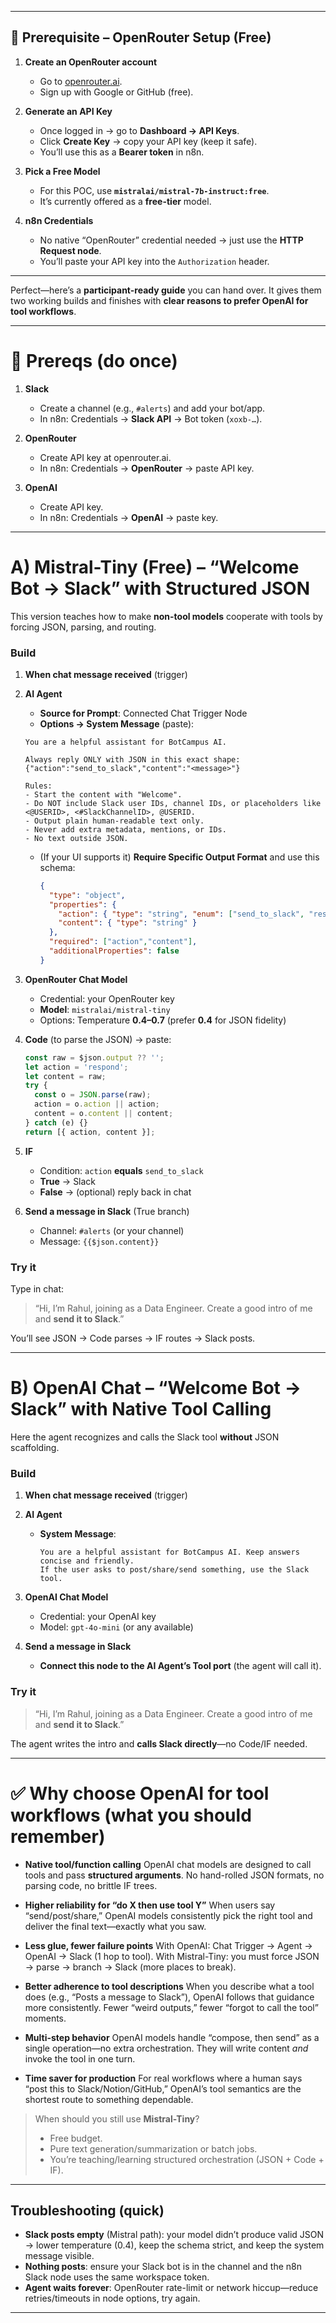 
---

## 🔧 Prerequisite – OpenRouter Setup (Free)

1. **Create an OpenRouter account**

   * Go to [openrouter.ai](https://openrouter.ai).
   * Sign up with Google or GitHub (free).

2. **Generate an API Key**

   * Once logged in → go to **Dashboard → API Keys**.
   * Click **Create Key** → copy your API key (keep it safe).
   * You’ll use this as a **Bearer token** in n8n.

3. **Pick a Free Model**

   * For this POC, use **`mistralai/mistral-7b-instruct:free`**.
   * It’s currently offered as a **free-tier** model.

4. **n8n Credentials**

   * No native “OpenRouter” credential needed → just use the **HTTP Request node**.
   * You’ll paste your API key into the `Authorization` header.

---

Perfect—here’s a **participant-ready guide** you can hand over. It gives them two working builds and finishes with **clear reasons to prefer OpenAI for tool workflows**.

---

# 🧰 Prereqs (do once)

1. **Slack**

   * Create a channel (e.g., `#alerts`) and add your bot/app.
   * In n8n: Credentials → **Slack API** → Bot token (`xoxb-…`).

2. **OpenRouter**

   * Create API key at openrouter.ai.
   * In n8n: Credentials → **OpenRouter** → paste API key.

3. **OpenAI**

   * Create API key.
   * In n8n: Credentials → **OpenAI** → paste key.

---

# A) Mistral-Tiny (Free) – “Welcome Bot → Slack” with Structured JSON

This version teaches how to make **non-tool models** cooperate with tools by forcing JSON, parsing, and routing.

### Build

1. **When chat message received** (trigger)

2. **AI Agent**

   * **Source for Prompt**: Connected Chat Trigger Node
   * **Options → System Message** (paste):

    ```
    You are a helpful assistant for BotCampus AI.
    
    Always reply ONLY with JSON in this exact shape:
    {"action":"send_to_slack","content":"<message>"}
    
    Rules:
    - Start the content with "Welcome".
    - Do NOT include Slack user IDs, channel IDs, or placeholders like <@USERID>, <#SlackChannelID>, @USERID.
    - Output plain human-readable text only.
    - Never add extra metadata, mentions, or IDs.
    - No text outside JSON.
    ```
   * (If your UI supports it) **Require Specific Output Format** and use this schema:

     ```json
     {
       "type": "object",
       "properties": {
         "action": { "type": "string", "enum": ["send_to_slack", "respond"] },
         "content": { "type": "string" }
       },
       "required": ["action","content"],
       "additionalProperties": false
     }
     ```

3. **OpenRouter Chat Model**

   * Credential: your OpenRouter key
   * **Model**: `mistralai/mistral-tiny`
   * Options: Temperature **0.4–0.7** (prefer **0.4** for JSON fidelity)

4. **Code** (to parse the JSON) → paste:

   ```js
   const raw = $json.output ?? '';
   let action = 'respond';
   let content = raw;
   try {
     const o = JSON.parse(raw);
     action = o.action || action;
     content = o.content || content;
   } catch (e) {}
   return [{ action, content }];
   ```

5. **IF**

   * Condition: `action` **equals** `send_to_slack`
   * **True** → Slack
   * **False** → (optional) reply back in chat

6. **Send a message in Slack** (True branch)

   * Channel: `#alerts` (or your channel)
   * Message: `{{$json.content}}`

### Try it

Type in chat:

> “Hi, I’m Rahul, joining as a Data Engineer. Create a good intro of me and **send it to Slack**.”

You’ll see JSON → Code parses → IF routes → Slack posts.

---

# B) OpenAI Chat – “Welcome Bot → Slack” with Native Tool Calling

Here the agent recognizes and calls the Slack tool **without** JSON scaffolding.

### Build

1. **When chat message received** (trigger)

2. **AI Agent**

   * **System Message**:

     ```
     You are a helpful assistant for BotCampus AI. Keep answers concise and friendly.
     If the user asks to post/share/send something, use the Slack tool.
     ```

3. **OpenAI Chat Model**

   * Credential: your OpenAI key
   * Model: `gpt-4o-mini` (or any available)

4. **Send a message in Slack**

   * **Connect this node to the AI Agent’s Tool port** (the agent will call it).

### Try it

> “Hi, I’m Rahul, joining as a Data Engineer. Create a good intro of me and **send it to Slack**.”

The agent writes the intro and **calls Slack directly**—no Code/IF needed.

---

# ✅ Why choose **OpenAI** for tool workflows (what you should remember)

* **Native tool/function calling**
  OpenAI chat models are designed to call tools and pass **structured arguments**. No hand-rolled JSON formats, no parsing code, no brittle IF trees.

* **Higher reliability for “do X then use tool Y”**
  When users say “send/post/share,” OpenAI models consistently pick the right tool and deliver the final text—exactly what you saw.

* **Less glue, fewer failure points**
  With OpenAI: Chat Trigger → Agent → OpenAI → Slack (1 hop to tool).
  With Mistral-Tiny: you must force JSON → parse → branch → Slack (more places to break).

* **Better adherence to tool descriptions**
  When you describe what a tool does (e.g., “Posts a message to Slack”), OpenAI follows that guidance more consistently. Fewer “weird outputs,” fewer “forgot to call the tool” moments.

* **Multi-step behavior**
  OpenAI models handle “compose, then send” as a single operation—no extra orchestration. They will write content *and* invoke the tool in one turn.

* **Time saver for production**
  For real workflows where a human says “post this to Slack/Notion/GitHub,” OpenAI’s tool semantics are the shortest route to something dependable.

> When should you still use **Mistral-Tiny**?
>
> * Free budget.
> * Pure text generation/summarization or batch jobs.
> * You’re teaching/learning structured orchestration (JSON + Code + IF).

---

## Troubleshooting (quick)

* **Slack posts empty** (Mistral path): your model didn’t produce valid JSON → lower temperature (0.4), keep the schema strict, and keep the system message visible.
* **Nothing posts**: ensure your Slack bot is in the channel and the n8n Slack node uses the same workspace token.
* **Agent waits forever**: OpenRouter rate-limit or network hiccup—reduce retries/timeouts in node options, try again.

---